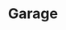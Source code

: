 ---
title: "Garage"
url: /ville-de-saint-michel-de-lattalaye/garage/
shop: reparación de automóviles
---